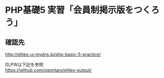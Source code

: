 PHP基礎5 実習「会員制掲示版をつくろう」
======================================

## 確認先
http://elites-ur.mydns.jp/php-basic-5-practice/  
  
ID,PWは下記を参照  
https://github.com/ogontaro/elites-output/